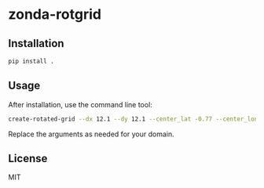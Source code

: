 # zonda-rotgrid

## Installation

```bash
pip install .
```

## Usage

After installation, use the command line tool:

```bash
create-rotated-grid --dx 12.1 --dy 12.1 --center_lat -0.77 --center_lon -5.11 --hwidth_lat 25.025 --hwidth_lon 24.365 --pole_lat 39.25 --pole_lon -162 --ncells_boundary 16 --output output.nc
```

Replace the arguments as needed for your domain.

## License

MIT